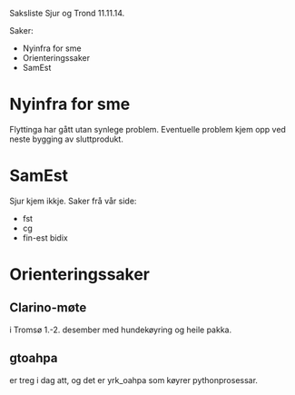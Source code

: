Saksliste Sjur og Trond 11.11.14.

Saker:

* Nyinfra for sme
* Orienteringssaker
* SamEst

# Nyinfra for sme

Flyttinga har gått utan synlege problem. Eventuelle 
problem kjem opp ved neste bygging av sluttprodukt.

#  SamEst

Sjur kjem ikkje. Saker frå vår side: 

* fst
* cg
* fin-est bidix

#  Orienteringssaker

## Clarino-møte

i Tromsø 1.-2. desember med hundekøyring og heile pakka.

## gtoahpa

er treg i dag att, og det er yrk_oahpa som køyrer pythonprosessar.
